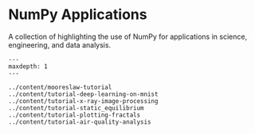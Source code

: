 # NumPy Applications

A collection of highlighting the use of NumPy for applications in science,
engineering, and data analysis.

```{toctree}
---
maxdepth: 1
---

../content/mooreslaw-tutorial
../content/tutorial-deep-learning-on-mnist
../content/tutorial-x-ray-image-processing
../content/tutorial-static_equilibrium
../content/tutorial-plotting-fractals
../content/tutorial-air-quality-analysis
```

